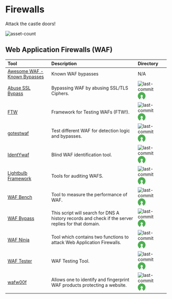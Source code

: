 # Firewalls

Attack the castle doors!

![asset-count](https://img.shields.io/badge/Tools%20%26%20Resources%20Available-11-3c85d4?style=for-the-badge)




## Web Application Firewalls (WAF)

| Tool | Description | Directory |
| :--- | :--- | :--- |
| [Awesome WAF - Known Bypasses](https://github.com/0xInfection/Awesome-WAF#known-bypasses) | Known WAF bypasses | N/A |
| [Abuse SSL Bypass](https://github.com/LandGrey/abuse-ssl-bypass-waf) | Bypassing WAF by abusing SSL/TLS Ciphers. | ![last-commit](https://img.shields.io/github/last-commit/LandGrey/abuse-ssl-bypass-waf?color=3c85d4&style=flat-square) ![opensource](../icons/opensource.png) |
| [FTW](https://github.com/coreruleset/ftw) | Framework for Testing WAFs (FTW!). | ![last-commit](https://img.shields.io/github/last-commit/coreruleset/ftw?color=3c85d4&style=flat-square) ![opensource](../icons/opensource.png) |
| [gotestwaf](https://github.com/wallarm/gotestwaf) | Test different WAF for detection logic and bypasses. | ![last-commit](https://img.shields.io/github/last-commit/wallarm/gotestwaf?color=3c85d4&style=flat-square) ![opensource](../icons/opensource.png) |
| [IdentYwaf](https://github.com/stamparm/identywaf) | Blind WAF identification tool. | ![last-commit](https://img.shields.io/github/last-commit/stamparm/identywaf?color=3c85d4&style=flat-square) ![opensource](../icons/opensource.png) |
| [Lightbulb Framework](https://github.com/lightbulb-framework/lightbulb-framework) | Tools for auditing WAFS. | ![last-commit](https://img.shields.io/github/last-commit/lightbulb-framework/lightbulb-framework?color=3c85d4&style=flat-square) ![opensource](../icons/opensource.png) |
| [WAF Bench](https://github.com/microsoft/wafbench) | Tool to measure the performance of WAF. | ![last-commit](https://img.shields.io/github/last-commit/microsoft/wafbench?color=3c85d4&style=flat-square) ![opensource](../icons/opensource.png) |
| [WAF Bypass](https://github.com/vincentcox/bypass-firewalls-by-DNS-history) | This script will search for DNS A history records and check if the server replies for that domain. | ![last-commit](https://img.shields.io/github/last-commit/vincentcox/bypass-firewalls-by-DNS-history?color=3c85d4&style=flat-square) ![opensource](../icons/opensource.png) |
| [WAF Ninja](https://github.com/khalilbijjou/wafninja) | Tool which contains two functions to attack Web Application Firewalls. | ![last-commit](https://img.shields.io/github/last-commit/khalilbijjou/wafninja?color=3c85d4&style=flat-square) ![opensource](../icons/opensource.png) |
| [WAF Tester](https://github.com/Raz0r/waftester) | WAF Testing Tool. | ![last-commit](https://img.shields.io/github/last-commit/Raz0r/waftester?color=3c85d4&style=flat-square) ![opensource](../icons/opensource.png) |
| [wafw00f](https://github.com/EnableSecurity/wafw00f) | Allows one to identify and fingerprint WAF products protecting a website. | ![last-commit](https://img.shields.io/github/last-commit/EnableSecurity/wafw00f?color=3c85d4&style=flat-square) ![opensource](../icons/opensource.png) |




